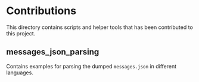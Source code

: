 # Contributions

This directory contains scripts and helper tools that has been contributed to
this project.

## messages\_json\_parsing

Contains examples for parsing the dumped `messages.json` in different languages.
